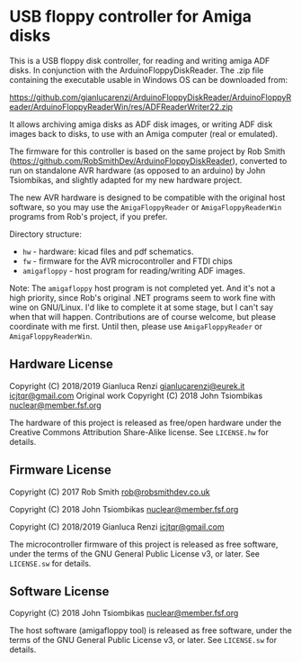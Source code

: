 USB floppy controller for Amiga disks
=====================================

This is a USB floppy disk controller, for reading and writing amiga ADF disks. In
conjunction with the ArduinoFloppyDiskReader. The .zip file containing the executable
usable in Windows OS can be downloaded from:

https://github.com/gianlucarenzi/ArduinoFloppyDiskReader/ArduinoFloppyReader/ArduinoFloppyReaderWin/res/ADFReaderWriter22.zip

It allows archiving amiga disks as ADF disk images, or writing ADF disk images back to disks, to use
with an Amiga computer (real or emulated).

The firmware for this controller is based on the same project by Rob Smith (https://github.com/RobSmithDev/ArduinoFloppyDiskReader),
converted to run on standalone AVR hardware (as opposed to an arduino) by John
Tsiombikas, and slightly adapted for my new hardware project.

The new AVR hardware is designed to be compatible with the original host
software, so you may use the `AmigaFloppyReader` or `AmigaFloppyReaderWin`
programs from Rob's project, if you prefer.

Directory structure:

  * `hw` - hardware: kicad files and pdf schematics.
  * `fw` - firmware for the AVR microcontroller and FTDI chips
  * `amigafloppy` - host program for reading/writing ADF images.

Note: The `amigafloppy` host program is not completed yet. And it's not a high
priority, since Rob's original .NET programs seem to work fine with wine on
GNU/Linux. I'd like to complete it at some stage, but I can't say when that will
happen. Contributions are of course welcome, but please coordinate with me
first. Until then, please use `AmigaFloppyReader` or `AmigaFloppyReaderWin`.

Hardware License
----------------
Copyright (C) 2018/2019 Gianluca Renzi <gianlucarenzi@eurek.it> <icjtqr@gmail.com>
Original work Copyright (C) 2018 John Tsiombikas <nuclear@member.fsf.org>

The hardware of this project is released as free/open hardware under the
Creative Commons Attribution Share-Alike license. See `LICENSE.hw` for details.

Firmware License
----------------
Copyright (C) 2017 Rob Smith <rob@robsmithdev.co.uk>

Copyright (C) 2018 John Tsiombikas <nuclear@member.fsf.org>

Copyright (C) 2018/2019 Gianluca Renzi <icjtqr@gmail.com>

The microcontroller firmware of this project is released as free software,
under the terms of the GNU General Public License v3, or later.  See
`LICENSE.sw` for details.

Software License
----------------
Copyright (C) 2018 John Tsiombikas <nuclear@member.fsf.org>

The host software (amigafloppy tool) is released as free software, under the
terms of the GNU General Public License v3, or later. See `LICENSE.sw` for
details.
